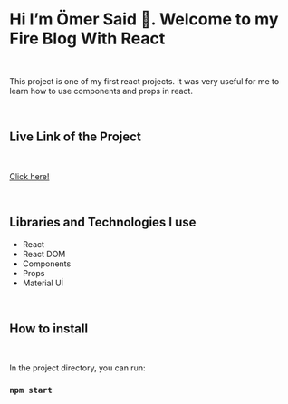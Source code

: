 

<h1>Hi I’m Ömer Said 👋. Welcome to my  Fire Blog With React </h1>

<br>

<p>This project is one of my first react projects. It was very useful for me to learn how to use components and props in react.</p>

<br>

<h2>Live Link of the Project</h2>

<br>


[Click here!](https://osb-fireblog.netlify.app/)

<br>

<h2>Libraries and Technologies I use</h2>
 
 * React 
 * React DOM
 * Components
 * Props
 * Material Uİ



 
 <br>
 
<h2>How to install</h2>


<br>

In the project directory, you can run:

### `npm start`


